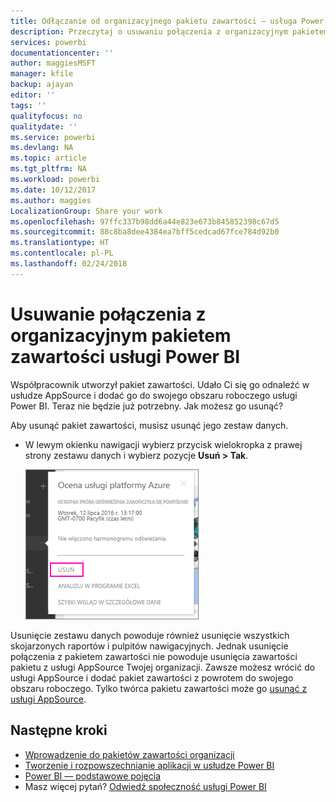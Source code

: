 ```yaml
---
title: Odłączanie od organizacyjnego pakietu zawartości — usługa Power BI
description: Przeczytaj o usuwaniu połączenia z organizacyjnym pakietem zawartości, usuwając jego zestaw danych w usłudze Power BI.
services: powerbi
documentationcenter: ''
author: maggiesMSFT
manager: kfile
backup: ajayan
editor: ''
tags: ''
qualityfocus: no
qualitydate: ''
ms.service: powerbi
ms.devlang: NA
ms.topic: article
ms.tgt_pltfrm: NA
ms.workload: powerbi
ms.date: 10/12/2017
ms.author: maggies
LocalizationGroup: Share your work
ms.openlocfilehash: 97ffc337b98dd6a44e823e673b845852398c67d5
ms.sourcegitcommit: 88c8ba8dee4384ea7bff5cedcad67fce784d92b0
ms.translationtype: HT
ms.contentlocale: pl-PL
ms.lasthandoff: 02/24/2018
---
```

# <a name="remove-your-connection-to-a-power-bi-organizational-content-pack"></a>Usuwanie połączenia z organizacyjnym pakietem zawartości usługi Power BI
Współpracownik utworzył pakiet zawartości. Udało Ci się go odnaleźć w usłudze AppSource i dodać go do swojego obszaru roboczego usługi Power BI. Teraz nie będzie już potrzebny.  Jak możesz go usunąć?

Aby usunąć pakiet zawartości, musisz usunąć jego zestaw danych.  

* W lewym okienku nawigacji wybierz przycisk wielokropka z prawej strony zestawu danych i wybierz pozycje **Usuń \> Tak**.  
  
  ![Usuwanie pakietu zawartości](media/service-organizational-content-pack-disconnect/power-bi-remove-organizational-content-pack-dataset.png)

Usunięcie zestawu danych powoduje również usunięcie wszystkich skojarzonych raportów i pulpitów nawigacyjnych. Jednak usunięcie połączenia z pakietem zawartości nie powoduje usunięcia zawartości pakietu z usługi AppSource Twojej organizacji.  Zawsze możesz wrócić do usługi AppSource i dodać pakiet zawartości z powrotem do swojego obszaru roboczego. Tylko twórca pakietu zawartości może go [usunąć z usługi AppSource](service-organizational-content-pack-manage-update-delete.md).

## <a name="next-steps"></a>Następne kroki
* [Wprowadzenie do pakietów zawartości organizacji](service-organizational-content-pack-introduction.md) 
* [Tworzenie i rozpowszechnianie aplikacji w usłudze Power BI](service-create-distribute-apps.md) 
* [Power BI — podstawowe pojęcia](service-basic-concepts.md)  
* Masz więcej pytań? [Odwiedź społeczność usługi Power BI](http://community.powerbi.com/)


